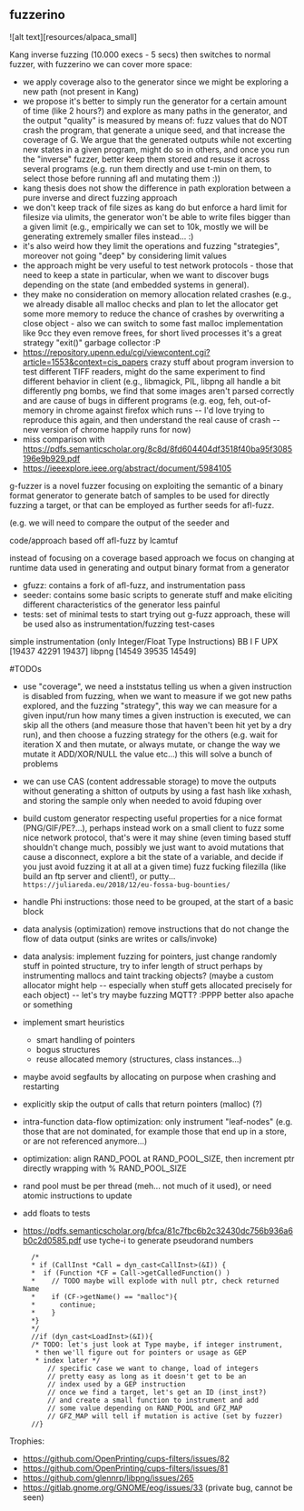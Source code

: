 fuzzerino
-----------

![alt text][resources/alpaca_small]

Kang inverse fuzzing (10.000 execs - 5 secs) then switches to normal fuzzer, with fuzzerino we can cover more space:
  - we apply coverage also to the generator since we might be exploring a new path (not present in Kang)
  - we propose it's better to simply run the generator for a certain amount of time (like 2 hours?) and explore as many paths in the generator, and the output "quality" is measured by means of: fuzz values that do NOT crash the program, that generate a unique seed, and that increase the coverage of G. We argue that the generated outputs while not excerting new states in a given program, might do so in others, and once you run the "inverse" fuzzer, better keep them stored and resuse it across several programs (e.g. run them directly and use t-min on them, to select those before running afl and mutating them :))
  - kang thesis does not show the difference in path exploration between a pure inverse and direct fuzzing approach
  - we don't keep track of file sizes as kang do but enforce a hard limit for filesize via ulimits, the generator won't be able to write files bigger than a given limit (e.g., empirically we can set to 10k, mostly we will be generating extremely smaller files instead... :)
  - it's also weird how they limit the operations and fuzzing "strategies", moreover not going "deep" by considering limit values
  - the approach might be very useful to test network protocols - those that need to keep a state in particular, when we want to discover bugs depending on the state (and embedded systems in general).
  - they make no consideration on memory allocation related crashes (e.g., we already disable all malloc checks and plan to let the allocator get some more memory to reduce the chance of crashes by overwriting a close object - also we can switch to some fast malloc implementation like 9cc they even remove frees, for short lived processes it's a great strategy "exit()" garbage collector :P
- https://repository.upenn.edu/cgi/viewcontent.cgi?article=1553&context=cis_papers crazy stuff about program inversion to test different TIFF readers, might do the same experiment to find different behavior in client (e.g., libmagick, PIL, libpng all handle a bit differently png bombs, we find that some images aren't parsed correctly and are cause of bugs in different programs (e.g. eog, feh, out-of-memory in chrome against firefox which runs -- I'd love trying to reproduce this again, and then understand the real cause of crash -- new version of chrome happily runs for now)
- miss comparison with https://pdfs.semanticscholar.org/8c8d/8fd604404df3518f40ba95f3085196e9b929.pdf
- https://ieeexplore.ieee.org/abstract/document/5984105

g-fuzzer is a novel fuzzer focusing on exploiting the semantic of a binary format generator
to generate batch of samples to be used for directly fuzzing a target, or that can be employed
as further seeds for afl-fuzz.

(e.g. we will need to compare the output of the seeder and 

code/approach based off afl-fuzz by lcamtuf

instead of focusing on a coverage based approach we focus on changing at runtime
data used in generating and output binary format from a generator

  + gfuzz: contains a fork of afl-fuzz, and instrumentation pass
  + seeder: contains some basic scripts to generate stuff and make eliciting different characteristics of the generator less painful
  + tests: set of minimal tests to start trying out g-fuzz approach, these will be used also as instrumentation/fuzzing test-cases

simple instrumentation (only Integer/Float Type Instructions)
          BB     I     F
UPX     [19437 42291 19437]
libpng  [14549 39535 14549]

#TODOs
+ use "coverage", we need a inststatus telling us when a given instruction is disabled from fuzzing, when we want to measure if we got new paths explored, and the fuzzing "strategy", this way we can measure for a given input/run how many times a given instruction is executed, we can skip all the others (and measure those that haven't been hit yet by a dry run), and then choose a fuzzing strategy for the others (e.g. wait for iteration X and then mutate, or always mutate, or change the way we mutate it ADD/XOR/NULL the value etc...) this will solve a bunch of problems
+ we can use CAS (content addressable storage) to move the outputs without generating a shitton of outputs by using a fast hash like xxhash, and storing the sample only when needed to avoid fduping over
+ build custom generator respecting useful properties for a nice format (PNG/GIF/PE?...), perhaps instead work on a small client to fuzz some nice network protocol, that's were it may shine (even timing based stuff shouldn't change much, possibly we just want to avoid mutations that cause a disconnect, explore a bit the state of a variable, and decide if you just avoid fuzzing it at all at a given time) fuzz fucking filezilla (like build an ftp server and client!), or putty... `https://juliareda.eu/2018/12/eu-fossa-bug-bounties/`
+ handle Phi instructions: those need to be grouped, at the start of a basic block
+ data analysis (optimization) remove instructions that do not change the flow of data output (sinks are writes or calls/invoke)
+ data analysis: implement fuzzing for pointers, just change randomly stuff in pointed structure, try to infer length of struct perhaps by instrumenting mallocs and taint tracking objects? (maybe a custom allocator might help -- especially when stuff gets allocated precisely for each object) -- let's try maybe fuzzing MQTT? :PPPP better also apache or something

+ implement smart heuristics
    + smart handling of pointers
    + bogus structures
    + reuse allocated memory (structures, class instances...)
+ maybe avoid segfaults by allocating on purpose when crashing and restarting
+ explicitly skip the output of calls that return pointers (malloc) (?)
+ intra-function data-flow optimization: only instrument "leaf-nodes" (e.g. those that are not dominated, for example those that end up in a store, or are not referenced anymore...)
+ optimization: align RAND_POOL at RAND_POOL_SIZE, then increment ptr directly wrapping with % RAND_POOL_SIZE
+ rand pool must be per thread (meh... not much of it used), or need atomic instructions to update
+ add floats to tests
+ https://pdfs.semanticscholar.org/bfca/81c7fbc6b2c32430dc756b936a6b0c2d0585.pdf use tyche-i to generate pseudorand numbers

        /*
        * if (CallInst *Call = dyn_cast<CallInst>(&I)) {
        *  if (Function *CF = Call->getCalledFunction() )
        *    // TODO maybe will explode with null ptr, check returned Name
        *    if (CF->getName() == "malloc"){
        *      continue;
        *    }
        *}
        */
        //if (dyn_cast<LoadInst>(&I)){
        /* TODO: let's just look at Type maybe, if integer instrument,
         * then we'll figure out for pointers or usage as GEP
         * index later */
            // specific case we want to change, load of integers
            // pretty easy as long as it doesn't get to be an
            // index used by a GEP instruction
            // once we find a target, let's get an ID (inst_inst?)
            // and create a small function to instrument and add
            // some value depending on RAND_POOL and GFZ_MAP
            // GFZ_MAP will tell if mutation is active (set by fuzzer)
        //}


Trophies:
+ https://github.com/OpenPrinting/cups-filters/issues/82
+ https://github.com/OpenPrinting/cups-filters/issues/81
+ https://github.com/glennrp/libpng/issues/265
+ https://gitlab.gnome.org/GNOME/eog/issues/33 (private bug, cannot be seen)
